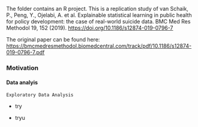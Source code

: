 The folder contains an R project. This is a replication study of van Schaik, P., Peng, Y., Ojelabi, A. et al. Explainable statistical learning in public health for policy development: the case of real-world suicide data. BMC Med Res Methodol 19, 152 (2019). https://doi.org/10.1186/s12874-019-0796-7

The original paper can be found here: https://bmcmedresmethodol.biomedcentral.com/track/pdf/10.1186/s12874-019-0796-7.pdf

### Motivation

#### Data analyis
```
Exploratory Data Analysis
```


* try
+ tryu
